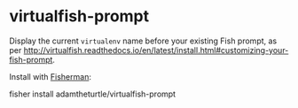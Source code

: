 # virtualfish-prompt

Display the current `virtualenv` name before your existing Fish prompt, as per http://virtualfish.readthedocs.io/en/latest/install.html#customizing-your-fish-prompt.

Install with [Fisherman](http://fisherman.sh):

  fisher install adamtheturtle/virtualfish-prompt
